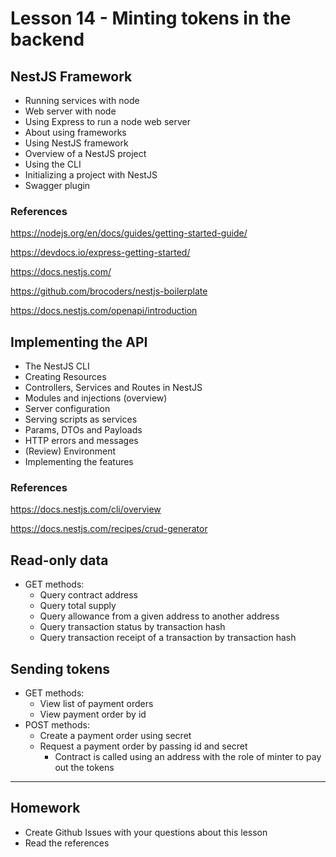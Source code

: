 # Lesson 14 - Minting tokens in the backend

## NestJS Framework

* Running services with node
* Web server with node
* Using Express to run a node web server
* About using frameworks
* Using NestJS framework
* Overview of a NestJS project
* Using the CLI
* Initializing a project with NestJS
* Swagger plugin

### References
<https://nodejs.org/en/docs/guides/getting-started-guide/>

<https://devdocs.io/express-getting-started/>

<https://docs.nestjs.com/>

<https://github.com/brocoders/nestjs-boilerplate>

<https://docs.nestjs.com/openapi/introduction>

## Implementing the API

* The NestJS CLI
* Creating Resources
* Controllers, Services and Routes in NestJS
* Modules and injections (overview)
* Server configuration
* Serving scripts as services
* Params, DTOs and Payloads
* HTTP errors and messages
* (Review) Environment
* Implementing the features

### References
<https://docs.nestjs.com/cli/overview>

<https://docs.nestjs.com/recipes/crud-generator>

## Read-only data

* GET methods:
  * Query contract address
  * Query total supply
  * Query allowance from a given address to another address
  * Query transaction status by transaction hash
  * Query transaction receipt of a transaction by transaction hash

## Sending tokens

* GET methods:
  * View list of payment orders
  * View payment order by id
* POST methods:
  * Create a payment order using secret
  * Request a payment order by passing id and secret
    * Contract is called using an address with the role of minter to pay out the tokens

---

## Homework

* Create Github Issues with your questions about this lesson
* Read the references
